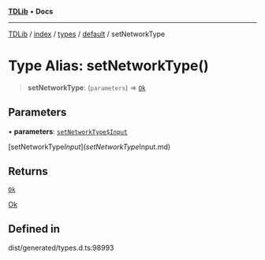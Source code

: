 [**TDLib**](../../../../../../README.md) • **Docs**

***

[TDLib](../../../../../../modules.md) / [index](../../../../../README.md) / [types](../../../README.md) / [default](../README.md) / setNetworkType

# Type Alias: setNetworkType()

> **setNetworkType**: (`parameters`) => [`Ok`](Ok.md)

## Parameters

• **parameters**: [`setNetworkType$Input`](setNetworkType$Input.md)

[setNetworkType$Input](setNetworkType$Input.md)

## Returns

[`Ok`](Ok.md)

[Ok](Ok.md)

## Defined in

dist/generated/types.d.ts:98993
